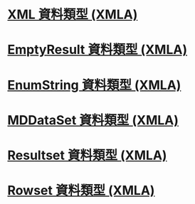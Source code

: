 # [XML 資料類型 (XMLA)](xml-data-types-xmla.md)

# [EmptyResult 資料類型 (XMLA)](emptyresult-data-type-xmla.md)
# [EnumString 資料類型 (XMLA)](enumstring-data-type-xmla.md)
# [MDDataSet 資料類型 (XMLA)](mddataset-data-type-xmla.md)
# [Resultset 資料類型 (XMLA)](resultset-data-type-xmla.md)
# [Rowset 資料類型 (XMLA)](rowset-data-type-xmla.md)
